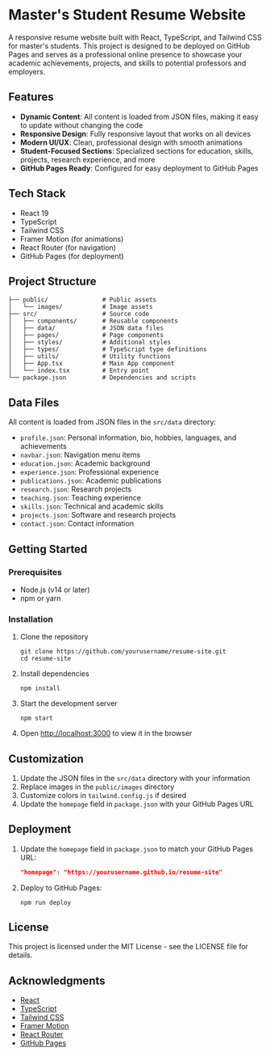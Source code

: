 # Master's Student Resume Website

A responsive resume website built with React, TypeScript, and Tailwind CSS for master's students. This project is designed to be deployed on GitHub Pages and serves as a professional online presence to showcase your academic achievements, projects, and skills to potential professors and employers.

## Features

- **Dynamic Content**: All content is loaded from JSON files, making it easy to update without changing the code
- **Responsive Design**: Fully responsive layout that works on all devices
- **Modern UI/UX**: Clean, professional design with smooth animations
- **Student-Focused Sections**: Specialized sections for education, skills, projects, research experience, and more
- **GitHub Pages Ready**: Configured for easy deployment to GitHub Pages

## Tech Stack

- React 19
- TypeScript
- Tailwind CSS
- Framer Motion (for animations)
- React Router (for navigation)
- GitHub Pages (for deployment)

## Project Structure

```
├── public/               # Public assets
│   └── images/           # Image assets
├── src/                  # Source code
│   ├── components/       # Reusable components
│   ├── data/             # JSON data files
│   ├── pages/            # Page components
│   ├── styles/           # Additional styles
│   ├── types/            # TypeScript type definitions
│   ├── utils/            # Utility functions
│   ├── App.tsx           # Main App component
│   └── index.tsx         # Entry point
└── package.json          # Dependencies and scripts
```

## Data Files

All content is loaded from JSON files in the `src/data` directory:

- `profile.json`: Personal information, bio, hobbies, languages, and achievements
- `navbar.json`: Navigation menu items
- `education.json`: Academic background
- `experience.json`: Professional experience
- `publications.json`: Academic publications
- `research.json`: Research projects
- `teaching.json`: Teaching experience
- `skills.json`: Technical and academic skills
- `projects.json`: Software and research projects
- `contact.json`: Contact information

## Getting Started

### Prerequisites

- Node.js (v14 or later)
- npm or yarn

### Installation

1. Clone the repository
   ```
   git clone https://github.com/yourusername/resume-site.git
   cd resume-site
   ```

2. Install dependencies
   ```
   npm install
   ```

3. Start the development server
   ```
   npm start
   ```

4. Open [http://localhost:3000](http://localhost:3000) to view it in the browser

## Customization

1. Update the JSON files in the `src/data` directory with your information
2. Replace images in the `public/images` directory
3. Customize colors in `tailwind.config.js` if desired
4. Update the `homepage` field in `package.json` with your GitHub Pages URL

## Deployment

1. Update the `homepage` field in `package.json` to match your GitHub Pages URL:
   ```json
   "homepage": "https://yourusername.github.io/resume-site"
   ```

2. Deploy to GitHub Pages:
   ```
   npm run deploy
   ```

## License

This project is licensed under the MIT License - see the LICENSE file for details.

## Acknowledgments

- [React](https://reactjs.org/)
- [TypeScript](https://www.typescriptlang.org/)
- [Tailwind CSS](https://tailwindcss.com/)
- [Framer Motion](https://www.framer.com/motion/)
- [React Router](https://reactrouter.com/)
- [GitHub Pages](https://pages.github.com/)
